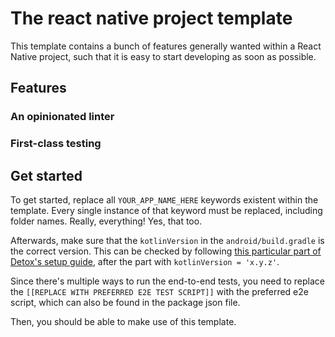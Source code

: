 # The react native project template
This template contains a bunch of features generally wanted within a React Native project, such that it is easy to start developing as soon as possible.

## Features

### An opinionated linter

### First-class testing

## Get started

To get started, replace all `YOUR_APP_NAME_HERE` keywords existent within the template. Every single instance of that keyword must be replaced, including folder names.
Really, everything! Yes, that too.

Afterwards, make sure that the `kotlinVersion` in the `android/build.gradle` is the correct version. This can be checked by following [this particular part of Detox's setup guide](https://wix.github.io/Detox/docs/introduction/project-setup/#41-patching-build-scripts), after the part with `kotlinVersion = 'x.y.z'`.

Since there's multiple ways to run the end-to-end tests, you need to replace the `[[REPLACE WITH PREFERRED E2E TEST SCRIPT]]` with the preferred e2e script, which can also be found in the package json file.

Then, you should be able to make use of this template.
